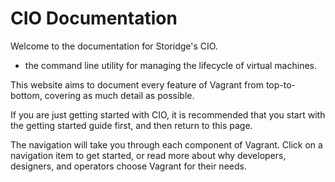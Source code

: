 # CIO Documentation

Welcome to the documentation for Storidge's CIO. 

 - the command line utility for managing the lifecycle of virtual machines. 

This website aims to document every feature of Vagrant from top-to-bottom, covering as much detail as possible. 

If you are just getting started with CIO, it is recommended that you start with the getting started guide first, and then return to this page.


The navigation will take you through each component of Vagrant. Click on a navigation item to get started, or read more about why developers, designers, and operators choose Vagrant for their needs.





